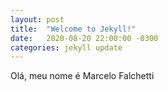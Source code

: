 ```yaml
---
layout: post
title:  "Welcome to Jekyll!"
date:   2020-08-20 22:00:00 -0300
categories: jekyll update
---
```


Olá, meu nome é Marcelo Falchetti
